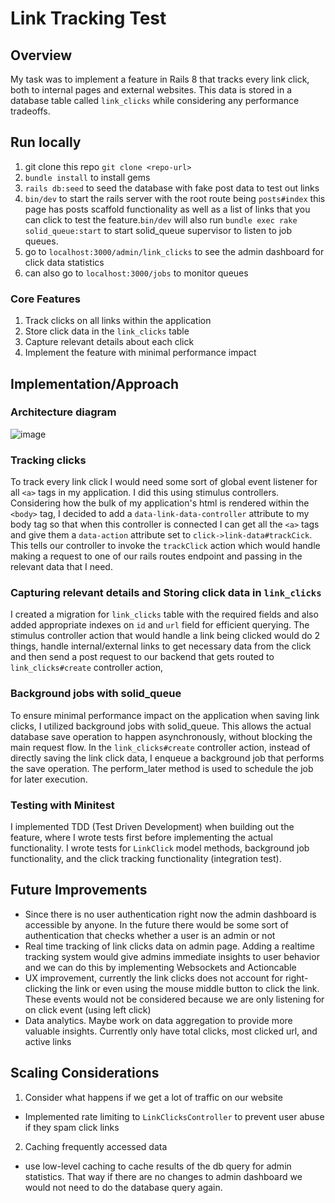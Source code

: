 # Link Tracking Test

## Overview
My task was to implement a feature in Rails 8 that tracks every link click, both to internal pages and external websites. This data is stored in a database table called
`link_clicks` while considering any performance tradeoffs.
## Run locally
1. git clone this repo `git clone <repo-url>`
2. `bundle install` to install gems
3. `rails db:seed` to seed the database with fake post data to test out links
4. `bin/dev` to start the rails server with the root route being `posts#index` this page has posts scaffold functionality as well as a list of links that you can click to test the feature.`bin/dev` will also run `bundle exec rake solid_queue:start` to start solid_queue supervisor to listen to job queues.
5. go to `localhost:3000/admin/link_clicks` to see the admin dashboard for click data statistics
6. can also go to `localhost:3000/jobs` to monitor queues
### Core Features
1. Track clicks on all links within the application
2. Store click data in the `link_clicks` table
3. Capture relevant details about each click
4. Implement the feature with minimal performance impact

## Implementation/Approach
### Architecture diagram
![image](https://github.com/user-attachments/assets/94bcc751-cafc-4319-a294-26b0eb06b9f4)

### Tracking clicks
To track every link click I would need some sort of global event listener for all `<a>` tags in my application. I did this using stimulus controllers. Considering how the bulk of my application's html is rendered within the `<body>` tag, I decided to add a `data-link-data-controller` attribute to my body tag so that when this 
controller is connected I can get all the `<a>` tags and give them a `data-action` attribute set to `click->link-data#trackCick`. This tells our controller to invoke the `trackClick` action which would handle making a request to one of our rails routes endpoint and passing in the relevant data that I need.
### Capturing relevant details and Storing click data in `link_clicks`
I created a migration for `link_clicks` table with the required fields and also added appropriate indexes on `id` and `url` field for efficient querying. The stimulus controller action that would 
handle a link being clicked would do 2 things, handle internal/external links to get necessary data from the click and then send a post request to our backend that gets routed to `link_clicks#create` controller action, 
### Background jobs with solid_queue
To ensure minimal performance impact on the application when saving link clicks, I utilized background jobs with solid_queue. This allows the actual database save operation to happen asynchronously, without blocking the main request flow. In the `link_clicks#create` controller action, instead of directly saving the link click data, I enqueue a background job that performs the save operation. The perform_later method is used to schedule the job for later execution.
### Testing with Minitest
I implemented TDD (Test Driven Development) when building out the feature, where I wrote tests first before implementing the actual functionality. I wrote tests for `LinkClick` model methods,
background job functionality, and the click tracking functionality (integration test).
## Future Improvements
* Since there is no user authentication right now the admin dashboard is accessible by anyone. In the future there would be some sort of authentication that checks whether a user is an admin or not
* Real time tracking of link clicks data on admin page. Adding a realtime tracking system would give admins immediate insights to user behavior and we can do this by implementing Websockets and Actioncable
* UX improvement, currently the link clicks does not account for right-clicking the link or even using the mouse middle button to click the link. These events would not be considered because 
we are only listening for on click event (using left click)
* Data analytics. Maybe work on data aggregation to provide more valuable insights. Currently only have total clicks, most clicked url, and active links

## Scaling Considerations
1. Consider what happens if we get a lot of traffic on our website
  * Implemented rate limiting to `LinkClicksController` to prevent user abuse if they spam click links 
2. Caching frequently accessed data 
  * use low-level caching to cache results of the db query for admin statistics. That way if there are no changes to admin dashboard
  we would not need to do the database query again.
